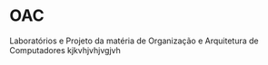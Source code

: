 # OAC
Laboratórios e Projeto da matéria de Organização e Arquitetura de Computadores
kjkvhjvhjvgjvh
